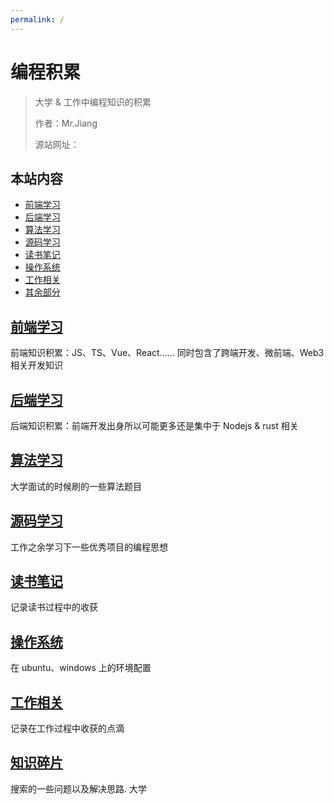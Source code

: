 ```yaml
---
permalink: /
---
```


# 编程积累

> 大学 & 工作中编程知识的积累
> 
> 作者：Mr.Jiang
> 
> 源站网址：

## 本站内容

- [前端学习](/fronted/README.md)
- [后端学习](/backend/README.md)
- [算法学习](/algorithm/README.md)
- [源码学习](/source/README.md)
- [读书笔记](/reading/README.md)
- [操作系统](/system/ubuntu/ubuntu.md)
- [工作相关](/job/README.md)
- [其余部分](/others/README.md)


## [前端学习](/fronted/README.md)

前端知识积累：JS、TS、Vue、React…… 同时包含了跨端开发、微前端、Web3 相关开发知识

## [后端学习](/backend/README.md)

后端知识积累：前端开发出身所以可能更多还是集中于 Nodejs & rust 相关


## [算法学习](/algorithm/README.md)

大学面试的时候刷的一些算法题目

## [源码学习](/source/README.md)

工作之余学习下一些优秀项目的编程思想

## [读书笔记](/reading/README.md)

记录读书过程中的收获

## [操作系统](/system/ubuntu/ubuntu.md)

在 ubuntu、windows 上的环境配置

## [工作相关](/job/README.md)

记录在工作过程中收获的点滴

## [知识碎片](/others/README.md)

搜索的一些问题以及解决思路. 大学